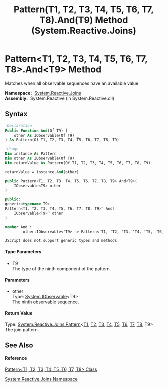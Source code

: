 ﻿---
title: Pattern(T1, T2, T3, T4, T5, T6, T7, T8).And(T9) Method  (System.Reactive.Joins)
TOCTitle: And(T9) Method
ms:assetid: M:System.Reactive.Joins.Pattern`8.And``1(System.IObservable{``0})
ms:mtpsurl: https://msdn.microsoft.com/en-us/library/Hh229441(v=VS.103)
ms:contentKeyID: 36068858
ms.date: 06/28/2011
mtps_version: v=VS.103
f1_keywords:
- System.Reactive.Joins.Pattern`8.And``1
dev_langs:
- CSharp
- JScript
- VB
- FSharp
- c++
---

# Pattern\<T1, T2, T3, T4, T5, T6, T7, T8\>.And\<T9\> Method

Matches when all observable sequences have an available value.

**Namespace:**  [System.Reactive.Joins](hh211841\(v=vs.103\).md)  
**Assembly:**  System.Reactive (in System.Reactive.dll)

## Syntax

``` vb
'Declaration
Public Function And(Of T9) ( _
    other As IObservable(Of T9) _
) As Pattern(Of T1, T2, T3, T4, T5, T6, T7, T8, T9)
```

``` vb
'Usage
Dim instance As Pattern
Dim other As IObservable(Of T9)
Dim returnValue As Pattern(Of T1, T2, T3, T4, T5, T6, T7, T8, T9)

returnValue = instance.And(other)
```

``` csharp
public Pattern<T1, T2, T3, T4, T5, T6, T7, T8, T9> And<T9>(
    IObservable<T9> other
)
```

``` c++
public:
generic<typename T9>
Pattern<T1, T2, T3, T4, T5, T6, T7, T8, T9>^ And(
    IObservable<T9>^ other
)
```

``` fsharp
member And : 
        other:IObservable<'T9> -> Pattern<'T1, 'T2, 'T3, 'T4, 'T5, 'T6, 'T7, 'T8, 'T9> 
```

``` jscript
JScript does not support generic types and methods.
```

#### Type Parameters

  - T9  
    The type of the ninth component of the pattern.

#### Parameters

  - other  
    Type: [System.IObservable](https://msdn.microsoft.com/en-us/library/Dd990377)\<T9\>  
    The ninth observable sequence.  

#### Return Value

Type: [System.Reactive.Joins.Pattern](hh229459\(v=vs.103\).md)\<[T1](hh229671\(v=vs.103\).md), [T2](hh229671\(v=vs.103\).md), [T3](hh229671\(v=vs.103\).md), [T4](hh229671\(v=vs.103\).md), [T5](hh229671\(v=vs.103\).md), [T6](hh229671\(v=vs.103\).md), [T7](hh229671\(v=vs.103\).md), [T8](hh229671\(v=vs.103\).md), T9\>  
The join pattern.  

## See Also

#### Reference

[Pattern\<T1, T2, T3, T4, T5, T6, T7, T8\> Class](hh229671\(v=vs.103\).md)

[System.Reactive.Joins Namespace](hh211841\(v=vs.103\).md)

